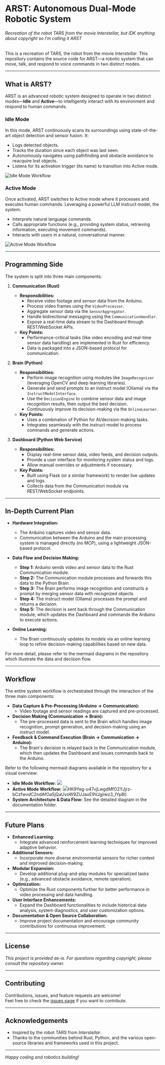 # ARST: Autonomous Dual-Mode Robotic System
###### Recreation of the robot TARS from the movie Interstellar, but IDK anything about copyright so I'm calling it ARST

This is a recreation of TARS, the robot from the movie *Interstellar*. This repository contains the source code for ARST—a robotic system that can move, talk, and respond to voice commands in two distinct modes.

---

## What is ARST?

ARST is an advanced robotic system designed to operate in two distinct modes—**Idle** and **Active**—to intelligently interact with its environment and respond to human commands.

### Idle Mode
In this mode, ARST continuously scans its surroundings using state-of-the-art object detection and sensor fusion. It:
- Logs detected objects.
- Tracks the duration since each object was last seen.
- Autonomously navigates using pathfinding and obstacle avoidance to reacquire lost objects.
- Listens for its activation trigger (its name) to transition into Active mode.

![Idle Mode Workflow](./images/idle.svg)

### Active Mode
Once activated, ARST switches to Active mode where it processes and executes human commands. Leveraging a powerful LLM instruct model, the system:
- Interprets natural language commands.
- Calls appropriate functions (e.g., providing system status, retrieving information, executing movement commands).
- Interacts with users in a natural, conversational manner.

![Active Mode Workflow](./images/active.svg)

---

## Programming Side

The system is split into three main components:

1. **Communication (Rust)**
   - **Responsibilities:**  
     - Receive video footage and sensor data from the Arduino.
     - Process video frames using the `VideoProcessor`.
     - Aggregate sensor data via the `SensorAggregator`.
     - Handle bidirectional messaging using the `CommunicationHandler`.
     - Expose a real-time data stream to the Dashboard through REST/WebSocket APIs.
   - **Key Points:**  
     - Performance-critical tasks (like video encoding and real-time sensor data handling) are implemented in Rust for efficiency.
     - Data is packaged into a JSON-based protocol for communication.

2. **Brain (Python)**
   - **Responsibilities:**  
     - Perform image recognition using modules like `ImageRecognizer` (leveraging OpenCV and deep learning libraries).
     - Generate and send prompts to an instruct model (Ollama) via the `InstructModelInterface`.
     - Use the `DecisionEngine` to combine sensor data and image recognition results, then output the best decision.
     - Continuously improve its decision-making via the `OnlineLearner`.
   - **Key Points:**  
     - Uses a combination of Python for AI/decision-making tasks.
     - Integrates seamlessly with the instruct model to process commands and generate actions.

3. **Dashboard (Python Web Service)**
   - **Responsibilities:**  
     - Display real-time sensor data, video feeds, and decision outputs.
     - Provide a user interface for monitoring system status and logs.
     - Allow manual overrides or adjustments if necessary.
   - **Key Points:**  
     - Built using Flask (or a similar framework) to render live updates and logs.
     - Collects data from the Communication module via REST/WebSocket endpoints.

---

## In-Depth Current Plan

- **Hardware Integration:**  
  - The Arduino captures video and sensor data.
  - Communication between the Arduino and the main processing system is managed directly (no MCP), using a lightweight JSON-based protocol.
  
- **Data Flow and Decision Making:**  
  - **Step 1:** Arduino sends video and sensor data to the Rust Communication module.
  - **Step 2:** The Communication module processes and forwards this data to the Python Brain.
  - **Step 3:** The Brain performs image recognition and constructs a prompt by merging sensor data with recognized objects.
  - **Step 4:** The instruct model (Ollama) processes the prompt and returns a decision.
  - **Step 5:** The decision is sent back through the Communication module, which updates the Dashboard and commands the Arduino to execute actions.
  
- **Online Learning:**  
  - The Brain continuously updates its models via an online learning loop to refine decision-making capabilities based on new data.

For more detail, please refer to the mermaid diagrams in the repository which illustrate the data and decision flow.

---

## Workflow

The entire system workflow is orchestrated through the interaction of the three main components:

- **Data Capture & Pre-Processing (Arduino → Communication):**  
  - Video footage and sensor readings are captured and pre-processed.
- **Decision Making (Communication → Brain):**  
  - The pre-processed data is sent to the Brain which handles image recognition, prompt generation, and decision-making using an instruct model.
- **Feedback & Command Execution (Brain → Communication → Arduino):**  
  - The Brain's decision is relayed back to the Communication module, which then updates the Dashboard and issues commands back to the Arduino.

Refer to the following mermaid diagrams available in the repository for a visual overview:
- **Idle Mode Workflow:** [![](https://mermaid.ink/img/pako:eNpNkMtuwjAQRX_FmkVXAZUk5LWoFBIqVSoVEnTThIWbDIlFYiMzKQXEv9eEh-qVxz5HvtcnKFSJEMG6Ufui5prYMs0lMyvOFnSZ38oG2bzmO1yxweCFTbKZkoKUZnH7LVASSznx1VWa9EiSxZI3hyOytcGSTgu1E3RgT2zOiVDL3Q1PejzNPrclJ2TvyLUUsmIzE6oxeGxoSUJJtthyeZPSXppmSY3Fpn9hqUVVoTYp9SXmFZsa7HGTImFBWPbqa7bYCypqRorFBYmfe79_4od6uH3pXIIFLeqWi9J81-mC5kA1tphDZLYl15sccnk2HO9ILQ6ygIh0hxZo1VU1RGve7MzU9WVTwSvN28ep6felVHtXzAjRCX4hsoNg6Ix8z_bCsTOyxxYcIHK9Yeg-u47vjLwgdMfO2YJjrz-bCzfwvdC2ndAfOa5jQaUvoW9ZUJaoE9VJgiiwz3_IYp8l?type=png)](https://mermaid.live/edit#pako:eNpNkMtuwjAQRX_FmkVXAZUk5LWoFBIqVSoVEnTThIWbDIlFYiMzKQXEv9eEh-qVxz5HvtcnKFSJEMG6Ufui5prYMs0lMyvOFnSZ38oG2bzmO1yxweCFTbKZkoKUZnH7LVASSznx1VWa9EiSxZI3hyOytcGSTgu1E3RgT2zOiVDL3Q1PejzNPrclJ2TvyLUUsmIzE6oxeGxoSUJJtthyeZPSXppmSY3Fpn9hqUVVoTYp9SXmFZsa7HGTImFBWPbqa7bYCypqRorFBYmfe79_4od6uH3pXIIFLeqWi9J81-mC5kA1tphDZLYl15sccnk2HO9ILQ6ygIh0hxZo1VU1RGve7MzU9WVTwSvN28ep6felVHtXzAjRCX4hsoNg6Ix8z_bCsTOyxxYcIHK9Yeg-u47vjLwgdMfO2YJjrz-bCzfwvdC2ndAfOa5jQaUvoW9ZUJaoE9VJgiiwz3_IYp8l)
- **Active Mode Workflow:** [![](https://mermaid.ink/img/pako:eNpdkF1vgjAYhf9K816jE0E-erFFRZclupm5mw28aKAKmbSmH5uO8N9XEMyyXvU9zzlvTltByjMKGPZH_p3mRCj0FiUMmTONt6qZp6kqvija5ETSHRoM7tEsfqUpbcSGcYZWhVS7a2rWOubxhkjZYYkUR6vVGu25QBFNC2nEzj5v7dFtYWN70eqk1V23-18gagOLeHGmqVZ9gw4uWris1lz0RD7UV7Y0DL1Tee33R3vmrfRoOigtWFP2KTv2D04YWFBSUZIiM99UNcEEVE5LmgA214yIzwQSVhsf0YpvLywFrISmFgiuDzngPTlKM-lTRhSNCnIQpLypJ8I-OC_7iBkBV3AGPA6CoWP73tgLJ449nlhwAex6w9AduY7v2F4QuhOntuCnjY8McAPfC43XD71R4FlwEE3prgtlGRVzrpkCHLj1L7MJmio?type=png)](https://mermaid.live/edit#pako:eNpdkF1vgjAYhf9K816jE0E-erFFRZclupm5mw28aKAKmbSmH5uO8N9XEMyyXvU9zzlvTltByjMKGPZH_p3mRCj0FiUMmTONt6qZp6kqvija5ETSHRoM7tEsfqUpbcSGcYZWhVS7a2rWOubxhkjZYYkUR6vVGu25QBFNC2nEzj5v7dFtYWN70eqk1V23-18gagOLeHGmqVZ9gw4uWris1lz0RD7UV7Y0DL1Tee33R3vmrfRoOigtWFP2KTv2D04YWFBSUZIiM99UNcEEVE5LmgA214yIzwQSVhsf0YpvLywFrISmFgiuDzngPTlKM-lTRhSNCnIQpLypJ8I-OC_7iBkBV3AGPA6CoWP73tgLJ449nlhwAex6w9AduY7v2F4QuhOntuCnjY8McAPfC43XD71R4FlwEE3prgtlGRVzrpkCHLj1L7MJmio)HK9Yeg-u47vjLwgdMfO2YJjrz-bCzfwvdC2ndAfOa5jQaUvoW9ZUJaoE9VJgiiwz3_IYp8l)
- **System Architecture & Data Flow:** See the detailed diagram in the documentation folder.

---

## Future Plans

- **Enhanced Learning:**  
  - Integrate advanced reinforcement learning techniques for improved adaptive behavior.
- **Additional Sensors:**  
  - Incorporate more diverse environmental sensors for richer context and improved decision-making.
- **Modular Expansion:**  
  - Develop additional plug-and-play modules for specialized tasks (e.g., advanced obstacle avoidance, remote operation).
- **Optimization:**  
  - Optimize the Rust components further for better performance in video processing and data handling.
- **User Interface Enhancements:**  
  - Expand the Dashboard functionalities to include historical data analysis, system diagnostics, and user customization options.
- **Documentation & Open Source Collaboration:**  
  - Improve project documentation and encourage community contributions for continuous improvement.

---

## License

*This project is provided as-is. For questions regarding copyright, please consult the repository owner.*

---

## Contributing

Contributions, issues, and feature requests are welcome!  
Feel free to check the [issues page](./issues) if you want to contribute.

---

## Acknowledgements

- Inspired by the robot TARS from *Interstellar*.
- Thanks to the communities behind Rust, Python, and the various open-source libraries and frameworks used in this project.

---

*Happy coding and robotics building!*
